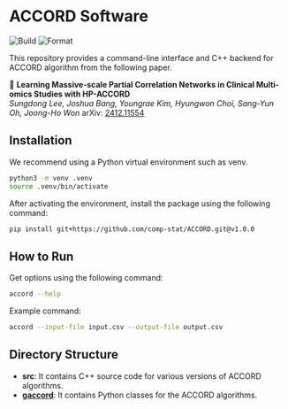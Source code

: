 ACCORD Software
===============

![Build](https://github.com/gardenk11181/ACCORD/actions/workflows/python-package.yml/badge.svg)
![Format](https://github.com/gardenk11181/ACCORD/actions/workflows/auto-format.yml/badge.svg)

This repository provides a command-line interface and C++ backend for ACCORD algorithm from the following paper.

📄 **Learning Massive-scale Partial Correlation Networks in Clinical Multi-omics Studies with HP-ACCORD**  
*Sungdong Lee, Joshua Bang, Youngrae Kim, Hyungwon Choi, Sang-Yun Oh, Joong-Ho Won*
arXiv: [2412.11554](https://arxiv.org/abs/2412.11554)

Installation
---------------

We recommend using a Python virtual environment such as venv.
```bash
python3 -m venv .venv
source .venv/bin/activate
```

After activating the environment, install the package using the following command:
```bash
pip install git+https://github.com/comp-stat/ACCORD.git@v1.0.0
```

How to Run
---------------

Get options using the following command:
```bash
accord --help
```

Example command:
```bash
accord --input-file input.csv --output-file output.csv
```

Directory Structure
-------------------

- __src__: It contains C++ source code for various versions of ACCORD algorithms.
- [__gaccord__](./gaccord/README.md): It contains Python classes for the ACCORD algorithms.
